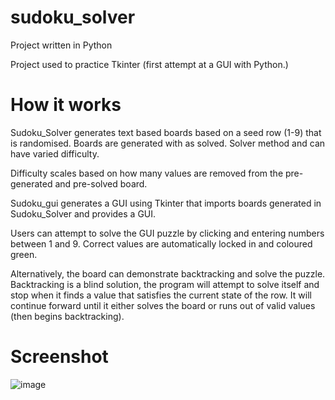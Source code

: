 # sudoku_solver
Project written in Python

Project used to practice Tkinter (first attempt at a GUI with Python.)

# How it works
Sudoku_Solver generates text based boards based on a seed row (1-9) that is randomised. Boards are generated with as solved. Solver method and can have varied difficulty.

Difficulty scales based on how many values are removed from the pre-generated and pre-solved board.

Sudoku_gui generates a GUI using Tkinter that imports boards generated in Sudoku_Solver and provides a GUI.

Users can attempt to solve the GUI puzzle by clicking and entering numbers between 1 and 9. Correct values are automatically locked in and coloured green.

Alternatively, the board can demonstrate backtracking and solve the puzzle. Backtracking is a blind solution, the program will attempt to solve itself and stop when it finds a value that satisfies the current state of the row. It will continue forward until it either solves the board or runs out of valid values (then begins backtracking).

# Screenshot

![image](https://user-images.githubusercontent.com/64046690/166142170-a86252ef-59c9-4d90-bc55-85751fbee733.png)

